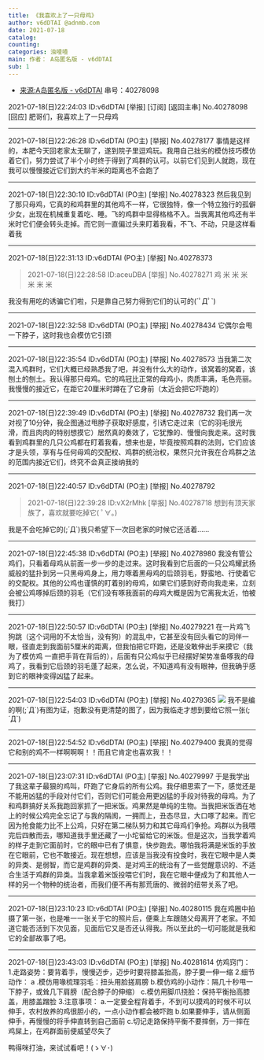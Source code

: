 ```yaml
---
title: 《我喜欢上了一只母鸡》
author: v6dDTAI @adnmb.com
date: 2021-07-18
catalog: 
counting: 
categories: 浊喳喳
main: 作者： A岛匿名版 - v6dDTAI
sub: 1
---
```


* [来源:A岛匿名版 - v6dDTAI](https://adnmb3.com/t/40278098) 串号：40278098

2021-07-18(日)22:24:03 ID:v6dDTAI [举报] [订阅] [返回主串] No.40278098 [回应]
肥哥们，我喜欢上了一只母鸡

---

2021-07-18(日)22:26:28 ID:v6dDTAI (PO主) [举报] No.40278177
事情是这样的，本肥今天回老家太无聊了，遂到院子里逗鸡玩。我用自己拙劣的模仿技巧模仿着它们，努力尝试了半个小时终于得到了鸡群的认可。以前它们见到人就跑，现在我可以慢慢接近它们到大约半米的距离也不会跑了

---

2021-07-18(日)22:30:10 ID:v6dDTAI (PO主) [举报] No.40278323
然后我见到了那只母鸡，它真的和鸡群里的其他鸡不一样，它很独特，像一个特立独行的孤僻少女，出现在机械重复着吃、睡。飞的鸡群中显得格格不入。当我离其他鸡还有半米时它们便会转头走掉。而它则一直偏过头来盯着我看，不飞、不动，只是这样看着我

---

2021-07-18(日)22:31:13 ID:v6dDTAI (PO主) [举报] No.40278373
>   2021-07-18(日)22:28:58 ID:aceuDBA [举报] No.40278271
    鸡 米 
       米
       米
       米 
       米
       米 

我没有用吃的诱骗它们啦，只是靠自己努力得到它们的认可的(´ﾟДﾟ`)

---

2021-07-18(日)22:32:58 ID:v6dDTAI (PO主) [举报] No.40278434
它偶尔会甩一下脖子，这时我也会模仿它引颈

---

2021-07-18(日)22:35:54 ID:v6dDTAI (PO主) [举报] No.40278573
当我第二次混入鸡群时，它们大概已经熟悉我了吧，并没有什么大的动作，该窝着的窝着，该刨土的刨土。我认得那只母鸡。它的鸡冠比正常的母鸡小，肉质丰满，毛色亮丽。我慢慢的接近它，在距它20厘米时蹲在了它身前（太近会把它吓跑的）

---

2021-07-18(日)22:39:49 ID:v6dDTAI (PO主) [举报] No.40278732
我们再一次对视了10分钟，我企图通过甩脖子获取好感度，引诱它走过来（它的羽毛很光滑，而且肉肉的特别想摸它）居然真的奏效了，它犹豫的、慢慢向我走来。这时我看到鸡群里的几只公鸡都在盯着我看，想来也是，毕竟按照鸡群的法则，它们应该才是头领，享有与任何母鸡的交配权、鸡群的统治权，果然只允许我在合鸡群之法的范围内接近它们，终究不会真正接纳我的

---

2021-07-18(日)22:40:57 ID:v6dDTAI (PO主) [举报] No.40278792
>2021-07-18(日)22:39:28 ID:vX2rMhk [举报] No.40278718
想到有顶天家族了，喜欢就要吃掉它( ﾟ∀。)

我是不会吃掉它的(;´Д`)我只希望下一次回老家的时候它还活着……

---

2021-07-18(日)22:45:38 ID:v6dDTAI (PO主) [举报] No.40278980
我没有管公鸡们，只看着母鸡从前面一步一步的走过来。这时我看到它后面的一只公鸡耀武扬威般的猛扑到另一只黑母鸡身上，用力啄着黑母鸡的后颈羽毛，野蛮地、行使着它的交配权。其他的公鸡也谨慎的盯着别的母鸡，如果它们感到好奇向我走来，立刻会被公鸡啄掉后颈的羽毛（它们没有啄我面前的母鸡大概是因为它离我太近，怕被我打）

---

2021-07-18(日)22:50:57 ID:v6dDTAI (PO主) [举报] No.40279221
在一片鸡飞狗跳（这个词用的不太恰当，没有狗）的混乱中，它甚至没有回头看它的同伴一眼，径直走到我面前5厘米的距离，但我怕把它吓跑，还是没敢伸出手来摸它（我为了模仿鸡 一直把手背在背后的），后面有只公鸡似乎已经摆好架势准备啄我的母鸡了，我看到它后颈的羽毛蓬了起来，怎么说，不知道鸡有没有眼神，但我确乎感到它的眼神变得凶猛了起来。

---

2021-07-18(日)22:54:03 ID:v6dDTAI (PO主) [举报] No.40279365
![](1.jpg)
我不是编的啊(;´Д\`)有图为证，抱歉没有更清楚的图了，因为我临走才想到要给它照一张(;´Д\`)

---

2021-07-18(日)22:54:52 ID:v6dDTAI (PO主) [举报] No.40279400
我真的觉得它和别的鸡不一样啊啊啊！！而且它肯定也喜欢我！！

---

2021-07-18(日)23:07:31 ID:v6dDTAI (PO主) [举报] No.40279997
于是我学出了我这辈子最狠的鸡叫，吓跑了它身后的所有公鸡。我仔细思索了一下，感觉还是不能用凶猛的手段对付它们，否则它们可能会用更凶猛的手段对待我的母鸡。为了和鸡群搞好关系我跑回家抓了一把米饭。鸡果然是单纯的生物。当我把米饭洒在地上的时候公鸡完全忘记了与我的隔阂，一拥而上，丑态尽显，大口啄了起来。而它因为抢食能力比不上公鸡，只好在第二梯队努力和其它母鸡们争抢。鸡群以为我喂完后四散而去，哪知道我手里还藏了一小坨留给它的米饭。但是这次，当我学着鸡的样子走到它面前时，它的眼中已有了惧意，快步跑去。哪怕我将满是米饭的手放在它眼前，它也不敢接近。现在想想，应该是当我没有投食时，我在它眼中是人类的异类、是弱智，而它是鸡群的异类、是对鸡王的统治有了一些觉醒意识的、不适合生活于鸡群的异类。当我拿着米饭投喂它们时，我在它眼中便成为了和其他人一样的另一个物种的统治者，而我们便不再有那荒唐的、微弱的纽带关系了吧。

---

2021-07-18(日)23:10:23 ID:v6dDTAI (PO主) [举报] No.40280115
我在鸡圈中拍摄了第一张，也是唯一一张关于它的照片后，便乘上车跟随父母离开了老家。不知道它能否活到下次见面，见面后它又是否还认得我。所以至此的一切可能就是我和它的全部故事了吧。

---

2021-07-18(日)23:43:03 ID:v6dDTAI (PO主) [举报] No.40281614
仿鸡窍门：
1.走路姿势：要背着手，慢慢迈步，迈步时要将膝盖抬高，脖子要一伸一缩
2.细节动作：
a .模仿用喙梳理羽毛：扭头用脸搓肩膀
b.模仿鸡的小动作：隔几十秒甩一下脖子，或耸几下肩膀（配合脖子的伸缩）
c.模仿用脚爪挠脸：保持平衡抬高膝盖，用膝盖蹭脸
3.注意事项：
a.一定要全程背着手，不到可以摸鸡的时候不可以伸手，农村放养的鸡很胆小的，一点小动作都会被吓跑
b.如果要伸手，请从侧面伸手，再慢慢的将手伸直转到自己面前
c.切记走路保持平衡不要摔倒，万一摔在鸡屎上，在鸡群面前便威望尽失了

鸭得咪打油，来试试看吧！(ゝ∀･)
